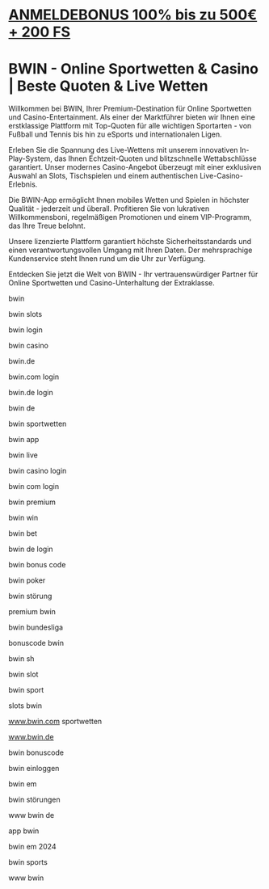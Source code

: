 # <a href="https://bit.ly/jackdegame">ANMELDEBONUS 100% bis zu 500€ + 200 FS</a>

# BWIN - Online Sportwetten &amp; Casino | Beste Quoten &amp; Live Wetten

Willkommen bei BWIN, Ihrer Premium-Destination für Online Sportwetten und Casino-Entertainment. Als einer der Marktführer bieten wir Ihnen eine erstklassige Plattform mit Top-Quoten für alle wichtigen Sportarten - von Fußball und Tennis bis hin zu eSports und internationalen Ligen.

Erleben Sie die Spannung des Live-Wettens mit unserem innovativen In-Play-System, das Ihnen Echtzeit-Quoten und blitzschnelle Wettabschlüsse garantiert. Unser modernes Casino-Angebot überzeugt mit einer exklusiven Auswahl an Slots, Tischspielen und einem authentischen Live-Casino-Erlebnis.

Die BWIN-App ermöglicht Ihnen mobiles Wetten und Spielen in höchster Qualität - jederzeit und überall. Profitieren Sie von lukrativen Willkommensboni, regelmäßigen Promotionen und einem VIP-Programm, das Ihre Treue belohnt.

Unsere lizenzierte Plattform garantiert höchste Sicherheitsstandards und einen verantwortungsvollen Umgang mit Ihren Daten. Der mehrsprachige Kundenservice steht Ihnen rund um die Uhr zur Verfügung.

Entdecken Sie jetzt die Welt von BWIN - Ihr vertrauenswürdiger Partner für Online Sportwetten und Casino-Unterhaltung der Extraklasse.

bwin

bwin slots

bwin login

bwin casino

bwin.de

bwin.com login

bwin.de login

bwin de

bwin sportwetten

bwin app

bwin live

bwin casino login

bwin com login

bwin premium

bwin win

bwin bet

bwin de login

bwin bonus code

bwin poker

bwin störung

premium bwin

bwin bundesliga

bonuscode bwin

bwin sh

bwin slot

bwin sport

slots bwin

www.bwin.com sportwetten

www.bwin.de

bwin bonuscode

bwin einloggen

bwin em

bwin störungen

www bwin de

app bwin

bwin em 2024

bwin sports

www bwin

